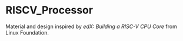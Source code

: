 # RISCV_Processor

Material and design inspired by *edX: Building a RISC-V CPU Core* from Linux Foundation.
